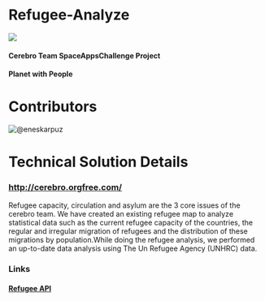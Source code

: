 # Refugee-Analyze
![](https://raw.githubusercontent.com/cerebrov/refugee-analyze/master/gif/ezgif.com-video-to-gif.gif)

#### Cerebro Team SpaceAppsChallenge Project
#### Planet with People
# Contributors 
![@eneskarpuz](https://github.com/eneskarpuz)
# Technical Solution Details
### http://cerebro.orgfree.com/
Refugee capacity, circulation and asylum are the 3 core issues of the cerebro team. We have created an existing refugee map to analyze statistical data such as the current refugee capacity of the countries, the regular and irregular migration of refugees and the distribution of these migrations by population.While doing the refugee analysis, we performed an up-to-date data analysis using The Un Refugee Agency (UNHRC) data. 

### Links
#### [Refugee API](http://localhost/)
